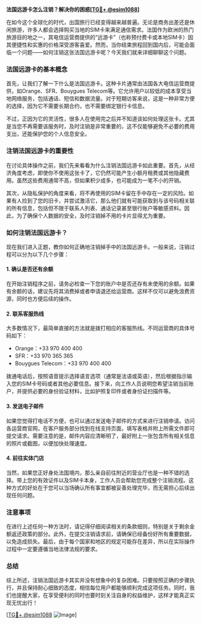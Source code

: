 **法国远游卡怎么注销？解决你的困惑[[TG💪+ @esim1088](https://t.me/s/esim1088)]**

在如今这个全球化的时代，出国旅行已经变得越来越普遍。无论是商务出差还是休闲旅游，许多人都会选择购买当地的SIM卡来满足通信需求。法国作为欧洲的热门旅游目的地之一，其电信运营商提供的“远游卡”（也称预付费卡或本地SIM卡）因其便捷性和实惠的价格深受游客喜爱。然而，当你结束旅程回到国内后，可能会面临一个问题——如何注销这张法国远游卡呢？今天我们就来详细聊聊这个问题。

### 法国远游卡的基本概念

首先，让我们了解一下什么是法国远游卡。这种卡片通常由法国各大电信运营商提供，如Orange、SFR、Bouygues Telecom等。它允许用户以较低的成本享受当地网络服务，包括通话、短信和数据流量。对于短期访客来说，这是一种非常方便的选择，因为它不需要长期合约，也不需要绑定银行卡信息。

不过，正因为它的灵活性，很多人在使用完之后并不知道该如何处理这张卡。尤其是当您不再需要该服务时，及时注销是非常重要的，这不仅能够避免不必要的费用支出，还能保护您的个人信息安全。

### 注销法国远游卡的重要性

在讨论具体操作之前，我们先来看看为什么注销法国远游卡如此重要。首先，从经济角度考虑，即使你不使用这张卡了，它仍然可能产生小额月租费或其他隐藏费用。虽然这些费用通常不高，但如果积少成多，也可能成为一笔不小的开销。

其次，从隐私保护的角度来看，将不再使用的SIM卡留在手中存在一定的风险。如果有人捡到了您的旧卡，并尝试激活它，那么他们就有可能获取到与该号码相关联的所有信息，包括但不限于联系人列表、通话记录甚至银行账户等敏感资料。因此，为了确保个人数据的安全，及时注销掉不用的卡片显得尤为重要。

### 如何注销法国远游卡？

现在我们进入正题，教你如何正确地注销掉手中的法国远游卡。一般来说，注销过程可以分为以下几个步骤：

#### 1. 确认是否还有余额

在开始注销程序之前，请务必检查一下您的账户中是否还存有未使用的余额。如果有余额的话，建议先将其消费掉或者申请退还给运营商。这样不仅可以避免浪费资源，同时也方便后续的操作。

#### 2. 联系客服热线

大多数情况下，最简单直接的方法就是拨打相应的客服热线。不同运营商的具体号码如下：
- Orange：+33 970 400 400
- SFR：+33 970 365 365
- Bouygues Telecom：+33 970 400 400

拨通电话后，按照语音提示选择语言选项（通常是法语或英语），然后根据指示输入您的SIM卡号码或者其他必要信息。接下来，向工作人员说明您希望注销当前账户，并提供必要的身份验证材料，比如护照复印件或者身份证扫描件等。

#### 3. 发送电子邮件

如果您觉得打电话不方便，也可以通过发送电子邮件的方式来进行注销申请。访问各运营商官网，在客户服务部分找到在线支持页面，填写表格并附上所需文件即可提交请求。需要注意的是，邮件内容应清晰明了，最好附上一张包含所有相关信息的照片或截图，以便加快处理速度。

#### 4. 前往实体门店

当然，如果您正好身处法国境内，那么亲自前往附近的营业厅也是一种不错的选择。带上您的有效证件以及SIM卡本身，工作人员会帮助您完成整个注销流程。这种方式的好处在于您可以当场确认所有事宜都被妥善处理完毕，而无需担心后续出现任何问题。

### 注意事项

在进行上述任何一种方法时，请记得仔细阅读相关的条款细则，特别是关于剩余金额返还政策的部分。此外，在提交注销请求前，请确保已经备份好所有重要数据，以免造成损失。最后，由于每个国家和地区的规定可能存在差异，所以在实际操作过程中一定要遵循当地法律法规的要求。

### 总结

综上所述，注销法国远游卡其实并没有想象中的复杂困难。只要按照正确的步骤执行，并且保持耐心细致的态度，相信每位用户都能够顺利完成这项任务。同时，我们也提醒大家，在享受便利的同时也要时刻关注自身的权益维护，这样才能真正实现无忧出行！

[[TG💪+ @esim1088](https://t.me/s/esim1088) ![Image](https://i.postimg.cc/4NQfJmqS/Snipaste-2025-05-13-00-14-12.png)]